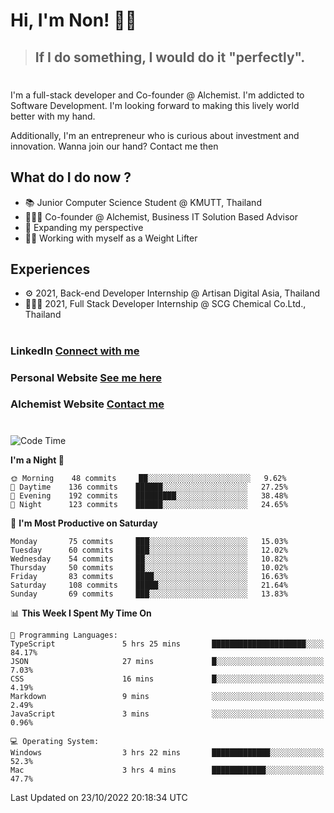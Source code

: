 # Hi, I'm Non! 🖐🏻

> ## If I do something, I would do it "perfectly".

#

I'm a full-stack developer and Co-founder @ Alchemist. I'm addicted to Software Development. I'm looking forward to making this lively world better with my hand.

Additionally, I'm an entrepreneur who is curious about investment and innovation. Wanna join our hand? Contact me then

## What do I do now ?

- 📚 Junior Computer Science Student @ KMUTT, Thailand
- 🧑🏻‍💻 Co-founder @ Alchemist, Business IT Solution Based Advisor
- 🌈 Expanding my perspective
- 🏋🏻 Working with myself as a Weight Lifter

## Experiences

- ⚙️ 2021, Back-end Developer Internship @ Artisan Digital Asia, Thailand
- 🧑🏻‍💻 2021, Full Stack Developer Internship @ SCG Chemical Co.Ltd., Thailand

#

### LinkedIn [Connect with me](https://www.linkedin.com/in/non-nontra/)

### Personal Website [See me here](https://nonnontra.com/)

### Alchemist Website [Contact me](https://alchemist-softwarehouse.co/)

#

<!--START_SECTION:waka-->
![Code Time](http://img.shields.io/badge/Code%20Time-2%2C086%20hrs%207%20mins-blue)

**I'm a Night 🦉** 

```text
🌞 Morning    48 commits     ██░░░░░░░░░░░░░░░░░░░░░░░   9.62% 
🌆 Daytime    136 commits    ██████░░░░░░░░░░░░░░░░░░░   27.25% 
🌃 Evening    192 commits    █████████░░░░░░░░░░░░░░░░   38.48% 
🌙 Night      123 commits    ██████░░░░░░░░░░░░░░░░░░░   24.65%

```
📅 **I'm Most Productive on Saturday** 

```text
Monday       75 commits     ███░░░░░░░░░░░░░░░░░░░░░░   15.03% 
Tuesday      60 commits     ███░░░░░░░░░░░░░░░░░░░░░░   12.02% 
Wednesday    54 commits     ██░░░░░░░░░░░░░░░░░░░░░░░   10.82% 
Thursday     50 commits     ██░░░░░░░░░░░░░░░░░░░░░░░   10.02% 
Friday       83 commits     ████░░░░░░░░░░░░░░░░░░░░░   16.63% 
Saturday     108 commits    █████░░░░░░░░░░░░░░░░░░░░   21.64% 
Sunday       69 commits     ███░░░░░░░░░░░░░░░░░░░░░░   13.83%

```


📊 **This Week I Spent My Time On** 

```text
💬 Programming Languages: 
TypeScript               5 hrs 25 mins       █████████████████████░░░░   84.17% 
JSON                     27 mins             █░░░░░░░░░░░░░░░░░░░░░░░░   7.03% 
CSS                      16 mins             █░░░░░░░░░░░░░░░░░░░░░░░░   4.19% 
Markdown                 9 mins              ░░░░░░░░░░░░░░░░░░░░░░░░░   2.49% 
JavaScript               3 mins              ░░░░░░░░░░░░░░░░░░░░░░░░░   0.96%

💻 Operating System: 
Windows                  3 hrs 22 mins       █████████████░░░░░░░░░░░░   52.3% 
Mac                      3 hrs 4 mins        ████████████░░░░░░░░░░░░░   47.7%

```


 Last Updated on 23/10/2022 20:18:34 UTC
<!--END_SECTION:waka-->
